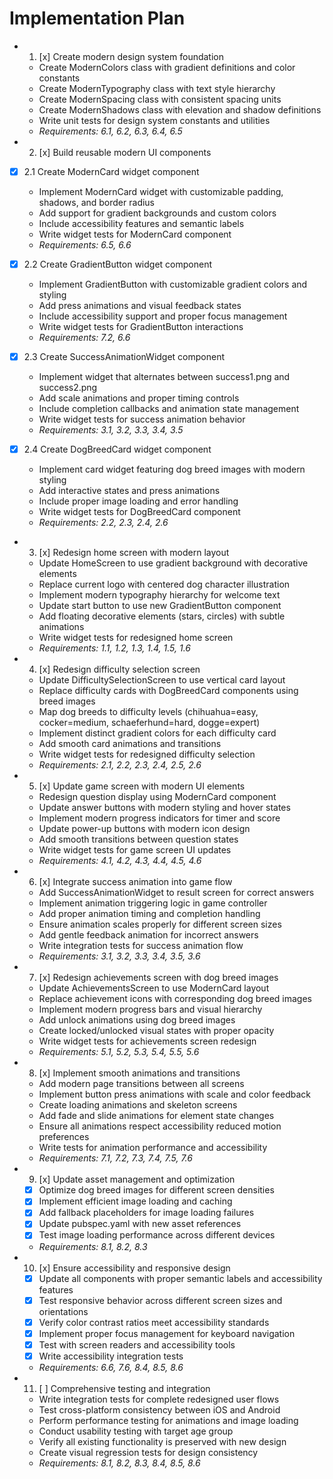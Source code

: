# Implementation Plan

-
  1. [x] Create modern design system foundation
  - Create ModernColors class with gradient definitions and color constants
  - Create ModernTypography class with text style hierarchy
  - Create ModernSpacing class with consistent spacing units
  - Create ModernShadows class with elevation and shadow definitions
  - Write unit tests for design system constants and utilities
  - _Requirements: 6.1, 6.2, 6.3, 6.4, 6.5_

-
  2. [x] Build reusable modern UI components
- [x] 2.1 Create ModernCard widget component
  - Implement ModernCard widget with customizable padding, shadows, and border
    radius
  - Add support for gradient backgrounds and custom colors
  - Include accessibility features and semantic labels
  - Write widget tests for ModernCard component
  - _Requirements: 6.5, 6.6_

- [x] 2.2 Create GradientButton widget component
  - Implement GradientButton with customizable gradient colors and styling
  - Add press animations and visual feedback states
  - Include accessibility support and proper focus management
  - Write widget tests for GradientButton interactions
  - _Requirements: 7.2, 6.6_

- [x] 2.3 Create SuccessAnimationWidget component
  - Implement widget that alternates between success1.png and success2.png
  - Add scale animations and proper timing controls
  - Include completion callbacks and animation state management
  - Write widget tests for success animation behavior
  - _Requirements: 3.1, 3.2, 3.3, 3.4, 3.5_

- [x] 2.4 Create DogBreedCard widget component
  - Implement card widget featuring dog breed images with modern styling
  - Add interactive states and press animations
  - Include proper image loading and error handling
  - Write widget tests for DogBreedCard component
  - _Requirements: 2.2, 2.3, 2.4, 2.6_

-
  3. [x] Redesign home screen with modern layout
  - Update HomeScreen to use gradient background with decorative elements
  - Replace current logo with centered dog character illustration
  - Implement modern typography hierarchy for welcome text
  - Update start button to use new GradientButton component
  - Add floating decorative elements (stars, circles) with subtle animations
  - Write widget tests for redesigned home screen
  - _Requirements: 1.1, 1.2, 1.3, 1.4, 1.5, 1.6_

-
  4. [x] Redesign difficulty selection screen
  - Update DifficultySelectionScreen to use vertical card layout
  - Replace difficulty cards with DogBreedCard components using breed images
  - Map dog breeds to difficulty levels (chihuahua=easy, cocker=medium,
    schaeferhund=hard, dogge=expert)
  - Implement distinct gradient colors for each difficulty card
  - Add smooth card animations and transitions
  - Write widget tests for redesigned difficulty selection
  - _Requirements: 2.1, 2.2, 2.3, 2.4, 2.5, 2.6_

-
  5. [x] Update game screen with modern UI elements
  - Redesign question display using ModernCard component
  - Update answer buttons with modern styling and hover states
  - Implement modern progress indicators for timer and score
  - Update power-up buttons with modern icon design
  - Add smooth transitions between question states
  - Write widget tests for game screen UI updates
  - _Requirements: 4.1, 4.2, 4.3, 4.4, 4.5, 4.6_

-
  6. [x] Integrate success animation into game flow
  - Add SuccessAnimationWidget to result screen for correct answers
  - Implement animation triggering logic in game controller
  - Add proper animation timing and completion handling
  - Ensure animation scales properly for different screen sizes
  - Add gentle feedback animation for incorrect answers
  - Write integration tests for success animation flow
  - _Requirements: 3.1, 3.2, 3.3, 3.4, 3.5, 3.6_

-
  7. [x] Redesign achievements screen with dog breed images
  - Update AchievementsScreen to use ModernCard layout
  - Replace achievement icons with corresponding dog breed images
  - Implement modern progress bars and visual hierarchy
  - Add unlock animations using dog breed images
  - Create locked/unlocked visual states with proper opacity
  - Write widget tests for achievements screen redesign
  - _Requirements: 5.1, 5.2, 5.3, 5.4, 5.5, 5.6_

-
  8. [x] Implement smooth animations and transitions
  - Add modern page transitions between all screens
  - Implement button press animations with scale and color feedback
  - Create loading animations and skeleton screens
  - Add fade and slide animations for element state changes
  - Ensure all animations respect accessibility reduced motion preferences
  - Write tests for animation performance and accessibility
  - _Requirements: 7.1, 7.2, 7.3, 7.4, 7.5, 7.6_

-
  9. [x] Update asset management and optimization
  - [x] Optimize dog breed images for different screen densities
  - [x] Implement efficient image loading and caching
  - [x] Add fallback placeholders for image loading failures
  - [x] Update pubspec.yaml with new asset references
  - [x] Test image loading performance across different devices
  - _Requirements: 8.1, 8.2, 8.3_

-
  10. [x] Ensure accessibility and responsive design
  - [x] Update all components with proper semantic labels and accessibility
        features
  - [x] Test responsive behavior across different screen sizes and orientations
  - [x] Verify color contrast ratios meet accessibility standards
  - [x] Implement proper focus management for keyboard navigation
  - [x] Test with screen readers and accessibility tools
  - [x] Write accessibility integration tests
  - _Requirements: 6.6, 7.6, 8.4, 8.5, 8.6_

-
  11. [ ] Comprehensive testing and integration
  - Write integration tests for complete redesigned user flows
  - Test cross-platform consistency between iOS and Android
  - Perform performance testing for animations and image loading
  - Conduct usability testing with target age group
  - Verify all existing functionality is preserved with new design
  - Create visual regression tests for design consistency
  - _Requirements: 8.1, 8.2, 8.3, 8.4, 8.5, 8.6_
